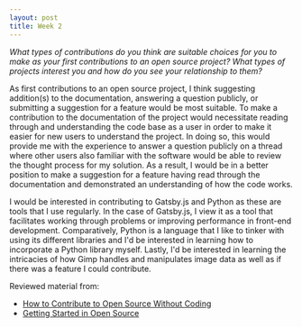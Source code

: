 ```yaml
---
layout: post
title: Week 2
---
```



*What types of contributions do you think are suitable choices for you to make as your first contributions to an open source project? What types of projects interest you and how do you see your relationship to them?*

As first contributions to an open source project, I think suggesting addition(s) to the documentation, answering a question publicly, or submitting a suggestion for a feature would be most suitable. To make a contribution to the documentation of the project would necessitate reading through and understanding the code base as a user in order to make it easier for new users to understand the project. In doing so, this would provide me with the experience to answer a question publicly on a thread where other users also familiar with the software would be able to review the thought process for my solution. As a result, I would be in a better position to make a suggestion for a feature having read through the documentation and demonstrated an understanding of how the code works. 

  I would be interested in contributing to Gatsby.js and Python as these are tools that I use regularly. In the case of Gatsby.js, I view it as a tool that facilitates working through problems or improving performance in front-end development. Comparatively, Python is a language that I like to tinker with using its different libraries and I'd be interested in learning how to incorporate a Python library myself. Lastly, I'd be interested in learning the intricacies of how Gimp handles and manipulates image data as well as if there was a feature I could contribute.

Reviewed material from:
 * [How to Contribute to Open Source Without Coding][1]
 * [Getting Started in Open Source][2]


[1]: https://icontribute.wordpress.com/how-to-contribute-to-open-source-without-coding/
[2]: https://blog.newrelic.com/engineering/open-source_gettingstarted/
